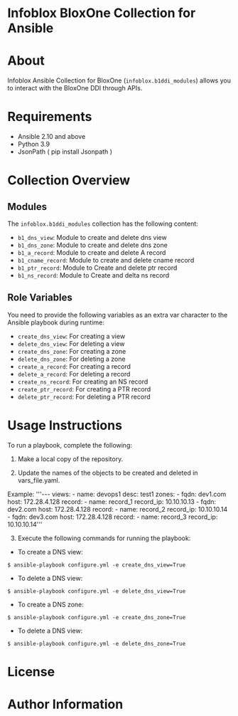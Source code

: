 # Infoblox BloxOne Collection for Ansible

About 
=====
Infoblox Ansible Collection for BloxOne (`infoblox.b1ddi_modules`) allows you to interact with the BloxOne DDI through APIs. 

Requirements
============
 
- Ansible 2.10 and above
- Python 3.9
- JsonPath ( pip install Jsonpath )

Collection Overview
===================

Modules
--------
The `infoblox.b1ddi_modules` collection has the following content:

- `b1_dns_view`: Module to create and delete dns view
- `b1_dns_zone`: Module to create and delete dns zone
- `b1_a_record`: Module to create and delete A record
- `b1_cname_record`: Module to create and delete cname record
- `b1_ptr_record`: Module to Create and delete ptr record
- `b1_ns_record`: Module to Create and delta ns record


Role Variables
--------------
 
You need to provide the following variables as an extra var character to the Ansible playbook during runtime:
 
- `create_dns_view`: For creating a view
- `delete_dns_view`: For deleting a view
- `create_dns_zone`: For creating a zone
- `delete_dns_zone`: For deleting a zone
- `create_a_record`: For creating a record
- `delete_a_record`: For deleting a record
- `create_ns_record`: For creating an NS record
- `create_ptr_record`: For creating a PTR record
- `delete_ptr_record`: For deleting a PTR record

Usage Instructions
==================
To run a playbook, complete the following:
 
1. Make a local copy of the repository.  
  
2. Update the names of the objects to be created and deleted in vars_file.yaml. 

Example:
'''---
  views:
     - name: devops1
  	 desc: test1
  	 zones:
   	 - fqdn: dev1.com
         host: 172.28.4.128
         record:
      	- name: record_1
              record_ip: 10.10.10.13
   	- fqdn: dev2.com
        host: 172.28.4.128
        record:
     	      - name: record_2
              record_ip: 10.10.10.14
      - fqdn: dev3.com
        host: 172.28.4.128
        record:
     	      - name: record_3
              record_ip: 10.10.10.14'''
 
3. Execute the following commands for running the playbook:

- To create a DNS view:
```shell
$ ansible-playbook configure.yml -e create_dns_view=True
```
- To delete a DNS view:
```shell
$ ansible-playbook configure.yml -e delete_dns_view=True
```
- To create a DNS zone:
```shell
$ ansible-playbook configure.yml -e create_dns_zone=True
```
- To delete a DNS view:
```shell
$ ansible-playbook configure.yml -e delete_dns_zone=True
```
 
License
=======
 
 
Author Information
==================
 


